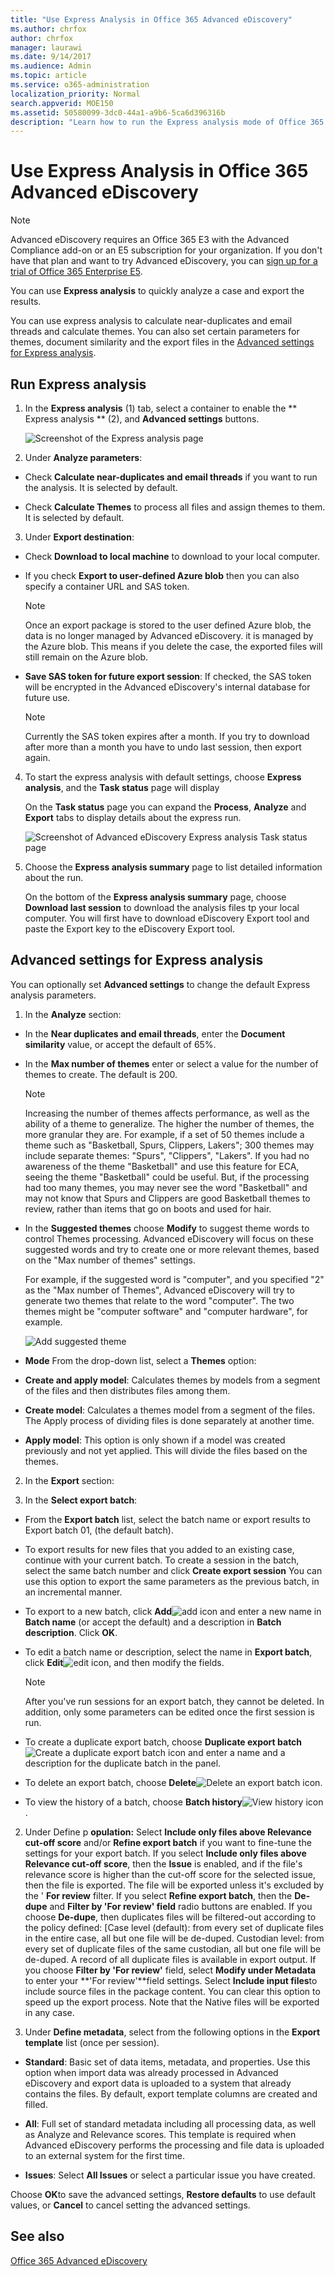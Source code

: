 ```yaml
---
title: "Use Express Analysis in Office 365 Advanced eDiscovery"
ms.author: chrfox
author: chrfox
manager: laurawi
ms.date: 9/14/2017
ms.audience: Admin
ms.topic: article
ms.service: o365-administration
localization_priority: Normal
search.appverid: MOE150
ms.assetid: 50580099-3dc0-44a1-a9b6-5ca6d396316b
description: "Learn how to run the Express analysis mode of Office 365 Advanced eDiscovery"
---
```


# Use Express Analysis in Office 365 Advanced eDiscovery

> [!NOTE]
> Advanced eDiscovery requires an Office 365 E3 with the Advanced Compliance add-on or an E5 subscription for your organization. If you don't have that plan and want to try Advanced eDiscovery, you can [sign up for a trial of Office 365 Enterprise E5](https://go.microsoft.com/fwlink/p/?LinkID=698279). 
  
You can use **Express analysis** to quickly analyze a case and export the results. 
  
You can use express analysis to calculate near-duplicates and email threads and calculate themes. You can also set certain parameters for themes, document similarity and the export files in the [Advanced settings for Express analysis](use-express-analysis-in-advanced-ediscovery.md#BK_AdvancedSettings).
  
## Run Express analysis

1. In the **Express analysis** (1) tab, select a container to enable the ** Express analysis ** (2), and **Advanced settings** buttons. 
    
    ![Screenshot of the Express analysis page](media/60009974-5d1f-4971-8ebe-e5ec74e7fd2a.jpg)
  
2. Under **Analyze parameters**:
    
  - Check **Calculate near-duplicates and email threads** if you want to run the analysis. It is selected by default. 
    
  - Check **Calculate Themes** to process all files and assign themes to them. It is selected by default. 
    
3. Under **Export destination**:
    
  - Check **Download to local machine** to download to your local computer. 
    
  - If you check **Export to user-defined Azure blob** then you can also specify a container URL and SAS token. 
    
    > [!NOTE]
    > Once an export package is stored to the user defined Azure blob, the data is no longer managed by Advanced eDiscovery. it is managed by the Azure blob. This means if you delete the case, the exported files will still remain on the Azure blob. 
  
  - **Save SAS token for future export session**: If checked, the SAS token will be encrypted in the Advanced eDiscovery's internal database for future use.
    
    > [!NOTE]
    > Currently the SAS token expires after a month. If you try to download after more than a month you have to undo last session, then export again. 
  
4. To start the express analysis with default settings, choose **Express analysis**, and the **Task status** page will display 
    
    On the **Task status** page you can expand the **Process**, **Analyze** and **Export** tabs to display details about the express run. 
    
    ![Screenshot of Advanced eDiscovery Express analysis Task status page](media/bf30ab02-9828-4a6d-a485-0babc2c49ae5.jpg)
  
5. Choose the **Express analysis summary** page to list detailed information about the run. 
    
    On the bottom of the **Express analysis summary** page, choose **Download last session** to download the analysis files tp your local computer. You will first have to download eDiscovery Export tool and paste the Export key to the eDiscovery Export tool. 
    
## Advanced settings for Express analysis
<a name="BK_AdvancedSettings"> </a>

You can optionally set **Advanced settings** to change the default Express analysis parameters. 
  
1. In the **Analyze** section: 
    
  - In the **Near duplicates and email threads**, enter the **Document similarity** value, or accept the default of 65%. 
    
  - In the **Max number of themes** enter or select a value for the number of themes to create. The default is 200. 
    
    > [!NOTE]
    > Increasing the number of themes affects performance, as well as the ability of a theme to generalize. The higher the number of themes, the more granular they are. For example, if a set of 50 themes include a theme such as "Basketball, Spurs, Clippers, Lakers"; 300 themes may include separate themes: "Spurs", "Clippers", "Lakers". If you had no awareness of the theme "Basketball" and use this feature for ECA, seeing the theme "Basketball" could be useful. But, if the processing had too many themes, you may never see the word "Basketball" and may not know that Spurs and Clippers are good Basketball themes to review, rather than items that go on boots and used for hair. 
  
  - In the **Suggested themes** choose **Modify** to suggest theme words to control Themes processing. Advanced eDiscovery will focus on these suggested words and try to create one or more relevant themes, based on the "Max number of themes" settings. 
    
    For example, if the suggested word is "computer", and you specified "2" as the "Max number of Themes", Advanced eDiscovery will try to generate two themes that relate to the word "computer". The two themes might be "computer software" and "computer hardware", for example.
    
    ![Add suggested theme](media/06e9ffd3-a76c-423b-b450-9e465eb9a02f.png)
  
  - **Mode** From the drop-down list, select a **Themes** option: 
    
  - **Create and apply model**: Calculates themes by models from a segment of the files and then distributes files among them.
    
  - **Create model**: Calculates a themes model from a segment of the files. The Apply process of dividing files is done separately at another time.
    
  - **Apply model**: This option is only shown if a model was created previously and not yet applied. This will divide the files based on the themes.
    
2. In the **Export** section: 
    
1. In the **Select export batch**:
    
  - From the **Export batch** list, select the batch name or export results to Export batch 01, (the default batch). 
    
  - To export results for new files that you added to an existing case, continue with your current batch. To create a session in the batch, select the same batch number and click **Create export session** You can use this option to export the same parameters as the previous batch, in an incremental manner. 
    
  - To export to a new batch, click **Add**![add icon](media/c2dd8b3a-5a22-412c-a7fa-143f5b2b5612.png) and enter a new name in **Batch name** (or accept the default) and a description in **Batch description**. Click **OK**.
    
  - To edit a batch name or description, select the name in **Export batch**, click **Edit**![edit icon](media/3d613660-7602-4df2-bdb9-14e9ca2f9cf2.png), and then modify the fields.
    
    > [!NOTE]
    > After you've run sessions for an export batch, they cannot be deleted. In addition, only some parameters can be edited once the first session is run. 
  
  - To create a duplicate export batch, choose **Duplicate export batch**![Create a duplicate export batch icon](media/3f6d5f59-e842-4946-a493-473528af0119.jpg) and enter a name and a description for the duplicate batch in the panel. 
    
  - To delete an export batch, choose **Delete**![Delete an export batch icon](media/92a9f8e0-d469-48da-addb-69365e7ffb6f.jpg).
    
  - To view the history of a batch, choose **Batch history**![View history icon](media/a80cc320-d96c-4d91-8884-75fe2cb147e2.jpg).
    
2. Under Define p **opulation:** Select **Include only files above Relevance cut-off score** and/or **Refine export batch** if you want to fine-tune the settings for your export batch. If you select **Include only files above Relevance cut-off score**, then the **Issue** is enabled, and if the file's relevance score is higher than the cut-off score for the selected issue, then the file is exported. The file will be exported unless it's excluded by the ' **For review** filter. If you select **Refine export batch**, then the **De-dupe** and **Filter by 'For review' field** radio buttons are enabled. If you choose **De-dupe**, then duplicates files will be filtered-out according to the policy defined: [Case level (default): from every set of duplicate files in the entire case, all but one file will be de-duped. Custodian level: from every set of duplicate files of the same custodian, all but one file will be de-duped. A record of all duplicate files is available in export output. If you choose **Filter by 'For review'** field, select **Modify under Metadata** to enter your **'For review'**field settings. Select **Include input files**to include source files in the package content. You can clear this option to speed up the export process. Note that the Native files will be exported in any case.
    
3. Under **Define metadata**, select from the following options in the **Export template** list (once per session). 
    
  - **Standard**: Basic set of data items, metadata, and properties. Use this option when import data was already processed in Advanced eDiscovery and export data is uploaded to a system that already contains the files. By default, export template columns are created and filled.
    
  - **All**: Full set of standard metadata including all processing data, as well as Analyze and Relevance scores. This template is required when Advanced eDiscovery performs the processing and file data is uploaded to an external system for the first time.
    
  - **Issues**: Select **All Issues** or select a particular issue you have created. 
    
Choose **OK**to save the advanced settings, **Restore defaults** to use default values, or **Cancel** to cancel setting the advanced settings. 
  
## See also
<a name="BK_AdvancedSettings"> </a>

[Office 365 Advanced eDiscovery](office-365-advanced-ediscovery.md)

